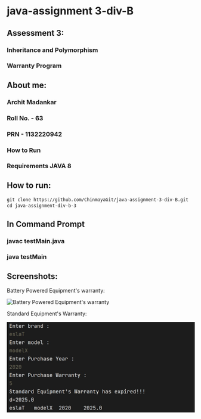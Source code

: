 # java-assignment 3-div-B

## Assessment 3:

### Inheritance and Polymorphism
### Warranty Program

## About me:

### Archit Madankar
### Roll No. - 63
### PRN - 1132220942
### How to Run
### Requirements JAVA 8

## How to run:

    git clone https://github.com/ChinmayaGit/java-assignment-3-div-B.git
    cd java-assignment-div-b-3
    
## In Command Prompt

 ### javac testMain.java
 ### java testMain
  
## Screenshots:


Battery Powered Equipment's warranty:

![Battery Powered Equipment's warranty](https://raw.githubusercontent.com/ChinmayaGit/java-assignment-div-B--3-/master/screenShot/1.jpg "Battery Powered Equipment's warranty")

Standard Equipment's Warranty:

![Standard Equipment's Warranty](https://raw.githubusercontent.com/ChinmayaGit/java-assignment-3-div-B/master/screenShot/2.jpg "Standard Equipment's Warranty")
